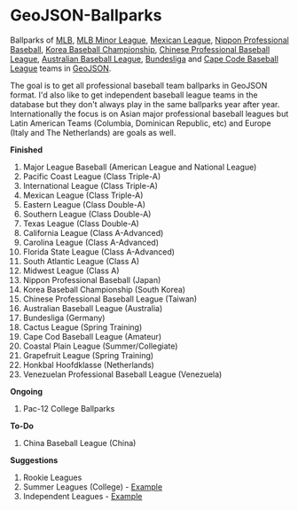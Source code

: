GeoJSON-Ballparks
=================

Ballparks of [MLB](http://mlb.com), [MLB Minor League](http://www.milb.com/), [Mexican League](http://www.milb.com/index.jsp?sid=l125), [Nippon Professional Baseball](http://www.npb.or.jp), [Korea Baseball Championship](http://www.koreabaseball.com/), [Chinese Professional Baseball League](http://www.cpbl.com.tw), [Australian Baseball League](http://web.theabl.com.au), [Bundesliga](http://baseball-bundesliga.de/) and [Cape Code Baseball League](http://www.capecodbaseball.org/) teams in [GeoJSON](http://geojson.org).

The goal is to get all professional baseball team ballparks in GeoJSON format.  I'd also like to get independent baseball league teams in the database but they don't always play in the same ballparks year after year.  Internationally the focus is on Asian major professional baseball leagues but Latin American Teams (Columbia, Dominican Republic, etc) and Europe (Italy and The Netherlands) are goals as well.

**Finished**

1. Major League Baseball (American League and National League)
2. Pacific Coast League (Class Triple-A)
3. International League (Class Triple-A)
4. Mexican League (Class Triple-A)
5. Eastern League (Class Double-A)
6. Southern League (Class Double-A)
7. Texas League (Class Double-A)
8. California League (Class A-Advanced)
9. Carolina League (Class A-Advanced)
10. Florida State League (Class A-Advanced)
11. South Atlantic League (Class A)
12. Midwest League (Class A)
13. Nippon Professional Baseball (Japan)
14. Korea Baseball Championship (South Korea)
15. Chinese Professional Baseball League (Taiwan)
16. Australian Baseball League (Australia)
17. Bundesliga (Germany)
18. Cactus League (Spring Training)
19. Cape Cod Baseball League (Amateur)  
20. Coastal Plain League (Summer/Collegiate)
21. Grapefruit League (Spring Training)
22. Honkbal Hoofdklasse (Netherlands)
23. Venezuelan Professional Baseball League (Venezuela)

**Ongoing**

1. Pac-12 College Ballparks  

**To-Do**

1. China Baseball League (China)

**Suggestions**

1. Rookie Leagues
2. Summer Leagues (College) - [Example](https://gist.github.com/oeon/54626316c56a76e4db67)
3. Independent Leagues - [Example](http://www.americanassociationbaseball.com)
